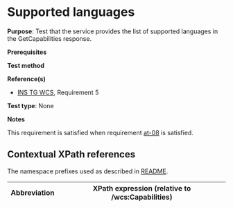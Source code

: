 # Supported languages

**Purpose**: Test that the service provides the list of supported languages in the GetCapabilities response.

**Prerequisites**

**Test method**

**Reference(s)**

* [INS TG WCS](https://inspire.ec.europa.eu/id/document/tg/download-wcs), Requirement 5

**Test type**: None

**Notes**

This requirement is satisfied when requirement [at-08](./at08-list-supported-languages.md) is satisfied.

## Contextual XPath references

The namespace prefixes used as described in [README](http://inspire.ec.europa.eu/id/ats/download-wcs/1.0/wcs-core/README#namespaces).

| Abbreviation                                               |  XPath expression (relative to /wcs:Capabilities) |
| --------------------------------------------------- | -------------------------------------------------------------- |
